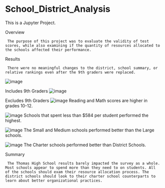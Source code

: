# School_District_Analysis
This is a Jupyter Project.


Overview

     The purpose of this project was to evaluate the validity of test scores, while also examining if the quantity of resources allocated to the schools affected their performance.


Results

     There were no meaningful changes to the district, school summary, or relative rankings even after the 9th graders were replaced.
![image](https://user-images.githubusercontent.com/96176817/153522888-0f446395-06bc-4159-9422-04d8447fd3f8.png)

 
Includes 9th Graders
![image](https://user-images.githubusercontent.com/96176817/153522931-6a3b0a57-3bd0-4b48-945b-a8d195bb9431.png)

 
Excludes 9th Graders
 ![image](https://user-images.githubusercontent.com/96176817/153522940-77c69125-79fb-421a-8199-91fb22498a71.png)
     Reading and Math scores are higher in grades 10-12.


 ![image](https://user-images.githubusercontent.com/96176817/153522955-15f99e80-ba89-4b43-8584-9d3d590c67b1.png)
     Schools that spent less than $584 per student performed the highest.


![image](https://user-images.githubusercontent.com/96176817/153523044-035e6fc7-f9f1-44b6-826c-ccca5f7645ae.png)
     The Small and Medium schools performed better than the Large schools.
     

 ![image](https://user-images.githubusercontent.com/96176817/153523083-763031a5-6d2e-40c9-98c8-87a9a6fc1abc.png)
    The Charter schools performed better than District Schools.


Summary

     The Thomas High School results barely impacted the survey as a whole. Most schools appear to spend more than they need to on students. All of the schools should exam their resource allocation process. The district schools should look to their charter school counterparts to learn about better organizational practices.
